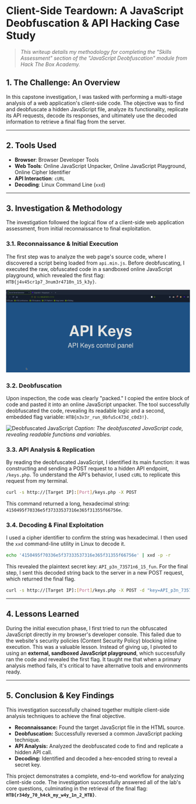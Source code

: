 # Client-Side Teardown: A JavaScript Deobfuscation & API Hacking Case Study

> *This writeup details my methodology for completing the "Skills Assessment" section of the "JavaScript Deobfuscation" module from Hack The Box Academy.*

## 1. The Challenge: An Overview

In this capstone investigation, I was tasked with performing a multi-stage analysis of a web application's client-side code. The objective was to find and deobfuscate a hidden JavaScript file, analyze its functionality, replicate its API requests, decode its responses, and ultimately use the decoded information to retrieve a final flag from the server.

---

## 2. Tools Used

* **Browser**: Browser Developer Tools
* **Web Tools**: Online JavaScript Unpacker, Online JavaScript Playground, Online Cipher Identifier
* **API Interaction**: `cURL`
* **Decoding**: Linux Command Line (`xxd`)

---

## 3. Investigation & Methodology

The investigation followed the logical flow of a client-side web application assessment, from initial reconnaissance to final exploitation.

### 3.1. Reconnaissance & Initial Execution

The first step was to analyze the web page's source code, where I discovered a script being loaded from `api.min.js`. Before deobfuscating, I executed the raw, obfuscated code in a sandboxed online JavaScript playground, which revealed the first flag: `HTB{j4v45cr1p7_3num3r4710n_15_k3y}`.

![](./images/deobfuscate-skills-1.png)

### 3.2. Deobfuscation

Upon inspection, the code was clearly "packed." I copied the entire block of code and pasted it into an online JavaScript unpacker. The tool successfully deobfuscated the code, revealing its readable logic and a second, embedded flag variable: `HTB{n3v3r_run_0bfu5c473d_c0d3!}`.

![Deobfuscated JavaScript](./images/js_deobfuscated_code.png)
*Caption: The deobfuscated JavaScript code, revealing readable functions and variables.*

### 3.3. API Analysis & Replication

By reading the deobfuscated JavaScript, I identified its main function: it was constructing and sending a POST request to a hidden API endpoint, `/keys.php`. To understand the API's behavior, I used `cURL` to replicate this request from my terminal.

```bash
curl -s http://[Target IP]:[Port]/keys.php -X POST
```

This command returned a long, hexadecimal string: `4150495f70336e5f37333537316e365f31355f66756e`.

### 3.4. Decoding & Final Exploitation

I used a cipher identifier to confirm the string was hexadecimal. I then used the `xxd` command-line utility in Linux to decode it.

```bash
echo '4150495f70336e5f37333537316e365f31355f66756e' | xxd -p -r
```
This revealed the plaintext secret key: `API_p3n_73571n6_15_fun`. For the final step, I sent this decoded string back to the server in a new POST request, which returned the final flag.

```bash
curl -s http://[Target IP]:[Port]/keys.php -X POST -d "key=API_p3n_73571n6_15_fun"
```
---

## 4. Lessons Learned

During the initial execution phase, I first tried to run the obfuscated JavaScript directly in my browser's developer console. This failed due to the website's security policies (Content Security Policy) blocking inline execution. This was a valuable lesson. Instead of giving up, I pivoted to using an **external, sandboxed JavaScript playground**, which successfully ran the code and revealed the first flag. It taught me that when a primary analysis method fails, it's critical to have alternative tools and environments ready.

---

## 5. Conclusion & Key Findings

This investigation successfully chained together multiple client-side analysis techniques to achieve the final objective.

* **Reconnaissance:** Found the target JavaScript file in the HTML source.
* **Deobfuscation:** Successfully reversed a common JavaScript packing technique.
* **API Analysis:** Analyzed the deobfuscated code to find and replicate a hidden API call.
* **Decoding:** Identified and decoded a hex-encoded string to reveal a secret key.

This project demonstrates a complete, end-to-end workflow for analyzing client-side code. The investigation successfully answered all of the lab's core questions, culminating in the retrieval of the final flag: **`HTB{r34dy_70_h4ck_my_w4y_1n_2_HTB}`**.
